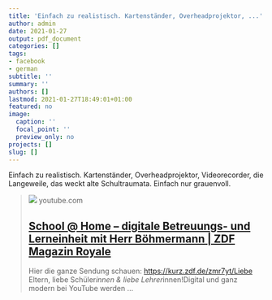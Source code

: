 ```yaml
---
title: 'Einfach zu realistisch. Kartenständer, Overheadprojektor, ...'
author: admin
date: 2021-01-27
output: pdf_document
categories: []
tags:
- facebook
- german
subtitle: ''
summary: ''
authors: []
lastmod: 2021-01-27T18:49:01+01:00
featured: no
image:
  caption: ''
  focal_point: ''
  preview_only: no
projects: []
slug: []
---
```

Einfach zu realistisch. Kartenständer, Overheadprojektor, Videorecorder, die Langeweile, das weckt alte Schultraumata. Einfach nur grauenvoll.
> [![](https://i.ytimg.com/vi/e1j5wu7wab8/maxresdefault.jpg)](https://www.youtube.com/watch?v=e1j5wu7wab8)
> youtube.com
> ## [School @ Home – digitale Betreuungs- und Lerneinheit mit Herr Böhmermann  | ZDF Magazin Royale](https://www.youtube.com/watch?v=e1j5wu7wab8)
>
>Hier die ganze Sendung schauen: https://kurz.zdf.de/zmr7yt/Liebe Eltern, liebe Schüler*innen & liebe Lehrer*innen!Digital und ganz modern bei YouTube werden ...

